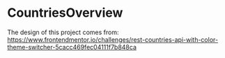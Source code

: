 # CountriesOverview

The design of this project comes from:
https://www.frontendmentor.io/challenges/rest-countries-api-with-color-theme-switcher-5cacc469fec04111f7b848ca
